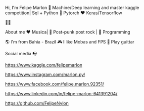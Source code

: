 Hi, I'm Felipe Marlon 🐔
Machine/Deep learning and master kaggle competition| Sql + Python 🤖
Pytorch ❤️ Keras/Tensorflow

👨‍💻

About me
❤️ Musica| 🖤 Post-punk post rock | 💙 Programming     

🌎 I'm from Bahia - Brazil
🎮 I like Mobas and FPS
💎 Play guittar


Social media 📭

https://www.kaggle.com/felipemarlon

https://www.instagram.com/marlon.py/  

https://www.facebook.com/felipe.marlon.92351/

https://www.linkedin.com/in/felipe-marlon-641391204/

https://github.com/FelipeNylon
